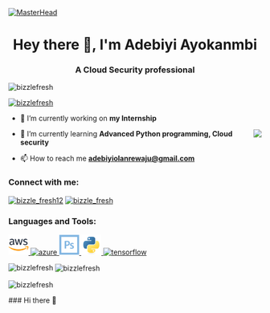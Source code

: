 [![MasterHead](https://th.bing.com/th/id/R.5b3eead8f6d24b19d1835fd1d235f2ab?rik=9%2bS0LgVMXZ1vdg&pid=ImgRaw&r=0)](https://github.com/Bizzlefresh)
<h1 align="center">Hey there 👋, I'm Adebiyi Ayokanmbi</h1>
<h3 align="center">A Cloud Security professional</h3>

<p align="left"> <img src="https://komarev.com/ghpvc/?username=bizzlefresh&label=Profile%20views&color=0e75b6&style=flat" alt="bizzlefresh" /> </p>

<p align="left"> <a href="https://github.com/ryo-ma/github-profile-trophy"><img src="https://github-profile-trophy.vercel.app/?username=bizzlefresh" alt="bizzlefresh" /></a> </p>

- 🔭 I’m currently working on **my Internship**

<img align="right" src="https://th.bing.com/th/id/OIP.57wgXKAMWj8445nB4jdTnwHaFj?pid=ImgDet&rs=1"/>

- 🌱 I’m currently learning **Advanced Python programming, Cloud security**

- 📫 How to reach me **adebiyiolanrewaju@gmail.com**

<h3 align="left">Connect with me:</h3>
<p align="left">
<a href="https://twitter.com/bizzle_fresh12" target="blank"><img align="center" src="https://raw.githubusercontent.com/rahuldkjain/github-profile-readme-generator/master/src/images/icons/Social/twitter.svg" alt="bizzle_fresh12" height="30" width="40" /></a>
<a href="https://instagram.com/bizzle_fresh" target="blank"><img align="center" src="https://raw.githubusercontent.com/rahuldkjain/github-profile-readme-generator/master/src/images/icons/Social/instagram.svg" alt="bizzle_fresh" height="30" width="40" /></a>
</p>

<h3 align="left">Languages and Tools:</h3>
<p align="left"> <a href="https://aws.amazon.com" target="_blank" rel="noreferrer"> <img src="https://raw.githubusercontent.com/devicons/devicon/master/icons/amazonwebservices/amazonwebservices-original-wordmark.svg" alt="aws" width="40" height="40"/> </a> <a href="https://azure.microsoft.com/en-in/" target="_blank" rel="noreferrer"> <img src="https://www.vectorlogo.zone/logos/microsoft_azure/microsoft_azure-icon.svg" alt="azure" width="40" height="40"/> </a> <a href="https://www.photoshop.com/en" target="_blank" rel="noreferrer"> <img src="https://raw.githubusercontent.com/devicons/devicon/master/icons/photoshop/photoshop-line.svg" alt="photoshop" width="40" height="40"/> </a> <a href="https://www.python.org" target="_blank" rel="noreferrer"> <img src="https://raw.githubusercontent.com/devicons/devicon/master/icons/python/python-original.svg" alt="python" width="40" height="40"/> </a> <a href="https://www.tensorflow.org" target="_blank" rel="noreferrer"> <img src="https://www.vectorlogo.zone/logos/tensorflow/tensorflow-icon.svg" alt="tensorflow" width="40" height="40"/> </a> </p>

<p><img align="left" src="https://github-readme-stats.vercel.app/api/top-langs?username=bizzlefresh&show_icons=true&locale=en&layout=compact" alt="bizzlefresh" /></p>

<p>&nbsp;<img align="center" src="https://github-readme-stats.vercel.app/api?username=bizzlefresh&show_icons=true&locale=en" alt="bizzlefresh" /></p>

<p><img align="center" src="https://github-readme-streak-stats.herokuapp.com/?user=bizzlefresh&" alt="bizzlefresh" /></p>
### Hi there 👋

<!--
**Bizzlefresh/Bizzlefresh** is a ✨ _special_ ✨ repository because its `README.md` (this file) appears on your GitHub profile.

Here are some ideas to get you started:

- 🔭 I’m currently working on ...
- 🌱 I’m currently learning ...
- 👯 I’m looking to collaborate on ...
- 🤔 I’m looking for help with ...
- 💬 Ask me about ...
- 📫 How to reach me: ...
- 😄 Pronouns: ...
- ⚡ Fun fact: ...
-->
